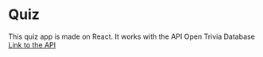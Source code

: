 # Quiz

This quiz app is made on React.
It works with the API Open Trivia Database
[Link to the API](https://opentdb.com/)
